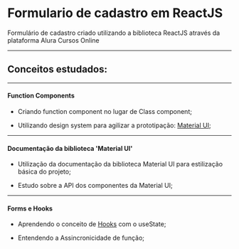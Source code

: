 # Formulario de cadastro em ReactJS
Formulário de cadastro criado utilizando a biblioteca ReactJS através da plataforma Alura Cursos Online

---

## Conceitos estudados:

---

#### Function Components

* Criando function component no lugar de Class component;

* Utilizando design system para agilizar a prototipação: [Material UI](https://material-ui.com/pt/);

---

#### Documentação da biblioteca 'Material UI'

* Utilização da documentação da biblioteca Material UI para estilização básica do projeto;

* Estudo sobre a API dos componentes da Material UI;

---

#### Forms e Hooks

* Aprendendo o conceito de [Hooks](https://pt-br.reactjs.org/docs/hooks-intro.html) com o useState;

* Entendendo a Assincronicidade de função;